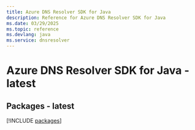 ```yaml
---
title: Azure DNS Resolver SDK for Java
description: Reference for Azure DNS Resolver SDK for Java
ms.date: 03/29/2025
ms.topic: reference
ms.devlang: java
ms.service: dnsresolver
---
```

# Azure DNS Resolver SDK for Java - latest
## Packages - latest
[!INCLUDE [packages](dns-resolver-index.md)]